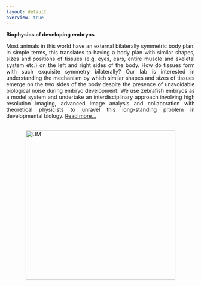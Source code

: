 ```yaml
---
layout: default
overview: true
---
```


<section class="intro">
  <div class="grid">
    <div class="unit whole center-on-mobiles">
      <p class="first"><strong>Biophysics of developing embryos</strong></p>
    </div>
  </div>
</section>
<section class="features">
    <div class="grid">
        <div class="unit whole center-on-mobiles">
        <p align="justify">
        Most animals in this world have an external bilaterally symmetric body plan. In simple terms, this translates to having a body plan with similar shapes, sizes and               positions of tissues (e.g. eyes, ears, entire muscle and skeletal system etc.) on the left and right sides of the body. How do tissues form with such exquisite symmetry          bilaterally? Our lab is interested in understanding the mechanism by which similar shapes and sizes of tissues emerge on the two sides of the body despite the presence          of unavoidable biological noise during embryo development. We use zebrafish embryos as a model system and undertake an interdisciplinary approach involving high                 resolution imaging, advanced image analysis and collaboration with theoretical physicists to unravel this long-standing problem in developmental biology. 
        <a href="{{ "/research/" | prepend: site.baseurl }}">Read more... </a>
        </p>
          <img src="{{ "/Images/Symmetry.png" | prepend: site.baseurl }}" width="400" height="400" alt="UM" style="display:block;margin:0 auto; margin-bottom: 10px; margin-top:30px" />
       </div>
  </div>
</section>
